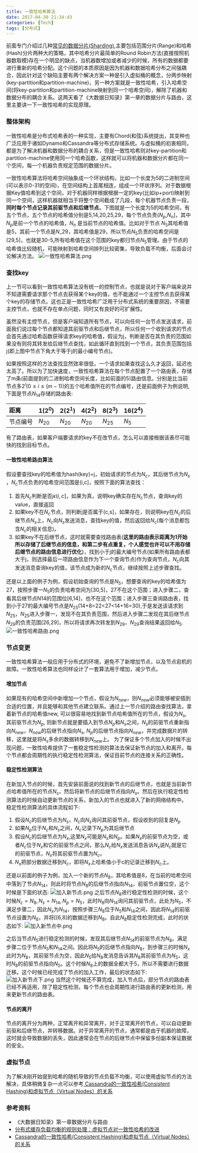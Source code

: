 ```yaml
---
title: 一致性哈希算法
date: 2017-04-30 21:34:43
categories: [Tech]
tags: [分布式]
---
```

前面专门介绍过几种[常见的数据分片(Sharding)](http://kdf5000.com/2017/04/17/常见的几种Sharding策略/),主要包括范围分片(Range)和哈希(Hash)分片两种大的策略，其中哈希分片最简单的Round Robin方法(直接按照机器数取模)存在一个明显的缺点，当机器数增加或者减少的时候，所有的数据都要进行重新的哈希分配。这个问题的本质原因是因为机器和数据哈希分布之间强耦合，因此针对这个缺陷主要有两个解决方案一种是引入虚拟桶的概念，分两步映射(key-partition和partition-machine)，另一种方案就是一致性哈希，引入哈希空间(将key-partition和partition-machine映射到同一个哈希空间)，解除了机器和数据分布的耦合关系。这两天看了《大数据日知录》第一章的数据分片与路由，这里主要讲一下一致性哈希的实现原理。

<!--more-->

### 整体架构
一致性哈希是分布式哈希表的一种实现，主要有Chord(和弦)系统提出，其变种也广泛应用于诸如Dynamo和Cassandra等分布式存储系统。与虚拟桶的初衷相同，都是为了解决机器和数据分布的耦合关系，但是一致性哈希则对key-partition和partition-machine使用同一个哈希函数，这样就可以将机器和数据分片都在同一个空间，每一个机器负责规定范围的数据分片。

一致性哈希算法将哈希空间抽象成一个环状结构，比如一个长度为5的二进制空间(可以表示0-31的空间)，在空间结构上首尾相连，组成一个环状序列。对于数据根据Key值哈希到这个空间，对于机器同样根据根据一定的key(比如ip+port)映射到同一个空间，这样机器就相当于将整个空间截成了几段，每个机器节点负责一段，**同时每个节点记录其前驱节点和后继节点**。下图就是一个长度为5的哈希空间，有五个节点，五个节点的哈希值分别是5,14,20,25,29，每个节点负责($N_p$,$N_n$]，其中$N_p$是前一个节点的哈希值，$N_n$ 是当前节点的哈希值。比如对于节点 $N_5$其哈希值是5，其前一个节点是$N\_{29}$，其哈希值是29，所以节点$N_5$负责的哈希空间是(29,5]，也就是30-5,所有哈希值在这个范围的key都归节点$N_5$管理。由于节点的哈希值比较随机，可能映射到哈希空间排列比较密集，导致负载不均衡，后面会讨论解决方法。
![一致性哈希算法.png](/images/archive/blog/images/一致性哈希算法.png)

### 查找key
上一节可以看到一致性哈希算法没有统一的控制节点，也就是说对于客户端来说并不知道需要请求那个节点去获得某个key的值，也不能通过一个主控节点去获得某个key的存储节点。这也正是一致性哈希广泛用于分布式系统的重要原因，不需要主控节点，也就不存在单点问题，同时又有良好的可扩展性。

虽然没有主控节点，但是客户端知道所有节点，可以向任何一台节点发送请求，前面我们说过每个节点都知道其前驱节点和后继节点，所以任何一个收到请求的节点会首先通过哈希函数获得请求key的哈希值，假设为j，判断是否在其负责的范围如果没有则将其转发给后继节点查找，如此循环直到找到一个节点，其负责范围包括j(即上图中节点下角大于等于j的最小编号节点)。

如果按照这样的方法查找显然效率很低，一个请求如果查找这么久才返回，延迟也太高了。所以为了加快速度，一致性哈希算法在每个节点配置了一个路由表，存储了m条(前面提到的二进制哈希空间长度，比如前面的5)路由信息。分别是比当前节点多$2^i$($0\leq i \leq (m-1)$)的五个哈希值所在的节点编号，还是前面例子为例说明,下面是节点$N_{14}$存储的路由表:

|距离|1($2^0$)|2($2^1$)|4($2^2$)|8($2^3$)|16($2^4$)|
|:---|:---|:---|:---|:---|:---|
|节点编号|$N_{20}$|$N_{20}$|$N_{20}$|$N_{25}$|$N_{5}$|

有了路由表，如果客户端要请求的key不在改节点，怎么可以直接根据该表尽可能快的找到目标节点。
#### 一致性哈希路由算法
假设要查找key的哈希值为hash(key)=j，初始请求的节点为$N_c$，其后继节点为$N_s$ ，$N_c$节点负责的哈希空间范围是(i,c]，按照下面的算法查找：
1. 首先$N_c$判断是否$j\epsilon(i,c]$，如果为真，说明key确实存在$N_c$节点，查询key的value，直接返回
2. 如果key不在$N_c$节点，则判断j是否属于(c,s]，如果存在，则说明key在$N_c$的后继节点$N_s$上，$N_c$向$N_s$发送消息，查找key的值，然后返回给$N_c$(每个消息都包含$N_c$的相关信息)。
3. 如果key不在后继节点，这时就需要查找路由表(**这里的路由表示距离为1开始所以存储了后继节点的信息，和第二步有点重复，个人感觉也许可以不用存储后继节点的路由信息进行优化**)，找到小于j的最大编号节点(如果所有路由表都大于j，则选择最后一项路由信息作为下一个查询节点)作为查询节点，$N_c$向其发送消息查询key的值，该节点成为新的$N_c$节点，继续按照上述步骤查找。

还是以上面的例子为例，假设初始查询的节点是$N_5$，想要查询的key的哈希值为27，按照步骤一$N_5$的负责哈希空间为[30,5]，27不在这个范围；进入步骤二，查看其后继节点N14的范围位[6,14]，也不在这个范围；进入步骤三查询路由表，找到小于27的最大编号节点是$N_{25}$(14+8=22<27<14+16=30),于是发送该请求到$N_{25}$，$N_{25}$进入步骤一，发现不在其负责范围，然后进入步骤二发现在其后继节点$N_{29}$的负责范围[26,29]，所以将请求再次转发到$N_{29}$，$N_{29}$查询结果返回给$N_{5}$.
![一致性哈希路由.png](/images/archive/blog/images/一致性哈希路由.png)

### 节点变更
一致性哈希算法一般应用于分布式的环境，避免不了新增加节点，以及节点宕机的故障。一致性哈希算法也同样设计了一套算法用于增加，减少节点。
#### 增加节点
如果现有的哈希空间中新增加一个节点，假设为$N_{new}$，则$N_{new}$必须能够被安插到合适的位置，并且能够和其他节点建立联系。通过上一节介绍的路由查找算法，拿着新节点的哈希值new, 可以很容易地找到新节点哈希值所在的节点，假设为$N_s$, 其前驱节点为$N_p$, 则新节点就是要插入到节点$N_p$和$N_s$之间，$N_s$的前驱节点重新指向$N_{new}$，$N_{new}$的后继节点指向$N_s$, $N_p$的后继节点指向$N_{new}$，并完成数据片的转移，这里就是将$N_s$多余的数据转移到$N_{new}$上。
为了保证多个节点加入的时候不出现问题，一致性哈希提供了一套稳定性检测的算法去保证新节点的加入和离开。每个节点都会周期性的执行稳定性检测算法，保证目前节点的连接关系的正确性。
#### 稳定性检测算法
在新加入节点的时候，首先安装前面说的找到新节点的后继节点，也就是当前新节点哈希值所在的节点$N_s$，然后将新节点的后继节点指向$N_s$。然后在执行稳定性检测算法的时候自动更新节点的关系，新加入的节点也就进入了新的网络结构中。
稳定性检测算法的具体流程如下:
1. 假设$N_c$的后继节点为$N_s$，$N_c$向$N_s$询问其前驱节点，假设收到的回复是$N_p$
2. 如果$N_p$位于$N_c$和$N_s$之间，$N_c$记录下$N_p$为其后继节点
3. 假设$N_c$的后继节点为$N_x$,这里$N_x$可能是$N_s$和$N_p$。如果$N_x$的前驱节点为空，或者$N_c$位于$N_x$和它的前驱节点之间，那么$N_c$给$N_x$发送消息告诉$N_x$说$N_c$就是它的前驱节点，$N_x$将其前驱节点置为$N_c$。
4. $N_x$把部分数据迁移到$N_c$，即将$N_x$上哈希值小于c的记录迁移到$N_c$上。

还是以前面的例子为例，加入一个新的节点$N_8$，其哈希值是8，在当前的哈希空间中落到了节点$N_{14}$，则此时将节点$N_8$的后继节点指向$N_{14}$，前驱节点置位空，这个时候是下面的状态:
![加入新节点.png](/images/archive/blog/images/加入新节点.png)
之后节点$N_8$进行稳定性检测的时候，这个时候$N_c=N_8, N_s=N_14, N_p=N_5$，此时$N_8$向$N_{14}$询问其前驱节点，此处为$N_5$，不满足步骤二，因此$N_x$为$N_{14}$，按照步骤三$N_8$位于$N_5$和$N_{14}$之间，因此将$N_{14}$的前驱节点设置为$N_8$，并将[[6,8]的数据迁移到$N_8$。自此$N_8$稳定性检测完成，此时的状态如下:
![加入新节点中.png](/images/archive/blog/images/加入新节点中.png)

之后当节点$N_5$进行稳定检测的时候，发现其后继节点$N_{14}$的前驱节点为$N_8$，满足步骤二位于节点$N_5$和$N_{14}$之间。因此将$N_5$的后继节点指向$N_8$，到步骤三的时候$N_x$此时为$N_8$，其前驱节点为空，因此$N_5$给$N_8$发消息告诉其$N_8$其前驱节点为$N_5$，这时$N_8$的前驱节点指向$N_5$。这个时候$N_8$上的数据全都大于5，所以不需要进行数据迁移。这个时候已经完成了节点的加入工作，最后的状态如下:
![加入新节点下.png](/images/archive/blog/images/加入新节点下.png)
当然这个时候还不算完成，加入节点后，部分节点的路由表已经不再适用，除了稳定性检测，每个节点也会周期性进行路由表的更新检测，用来更新节点的路由表。

#### 节点的离开
节点的离开分为两种，正常离开和异常离开，对于正常离开的节点，可以自动更新前驱和后继节点，并转移数据。对于异常离开的节点，通常都是由于机器的故障，这时就会导致数据的丢失，因此通常会在节点的后继节点中保留多份副本保证数据的安全。

### 虚拟节点
为了解决刚开始提到哈希的随机导致的节点负载不均衡，可以使用虚拟节点的方法解决，具体稍微复杂一点可以参考[ Cassandra的一致性哈希(Consistent Hashing)和虚拟节点（Virtual Nodes）的关系](http://blog.csdn.net/bluishglc/article/details/52847591)


### 参考资料
* 《大数据日知录》第一章数据分片与路由
* [分布式缓存负载均衡的规则处理：虚拟节点对一致性哈希的改进](http://www.cnblogs.com/yanghuahui/p/3755460.html)
* [ Cassandra的一致性哈希(Consistent Hashing)和虚拟节点（Virtual Nodes）的关系](http://blog.csdn.net/bluishglc/article/details/52847591)